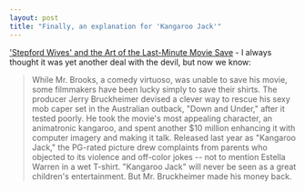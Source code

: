```yaml
---
layout: post
title: "Finally, an explanation for 'Kangaroo Jack'"
---
```




<a href="http://www.nytimes.com/2004/06/06/movies/06GRIF.html">'Stepford Wives' and the Art of the Last-Minute Movie Save</a> - I always thought it was yet another deal with the devil, but now we know:

<blockquote>While Mr. Brooks, a comedy virtuoso, was unable to save his movie, some filmmakers have been lucky simply to save their shirts. The producer Jerry Bruckheimer devised a clever way to rescue his sexy mob caper set in the Australian outback, "Down and Under," after it tested poorly. He took the movie's most appealing character, an animatronic kangaroo, and spent another $10 million enhancing it with computer imagery and making it talk. Released last year as "Kangaroo Jack," the PG-rated picture drew complaints from parents who objected to its violence and off-color jokes -- not to mention Estella Warren in a wet T-shirt. "Kangaroo Jack" will never be seen as a great children's entertainment. But Mr. Bruckheimer made his money back.</blockquote>


